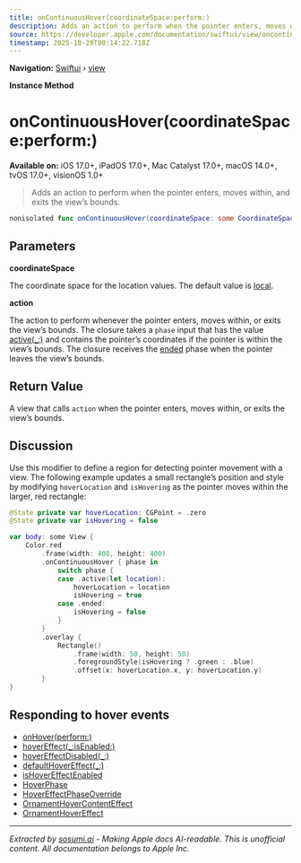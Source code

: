 ```yaml
---
title: onContinuousHover(coordinateSpace:perform:)
description: Adds an action to perform when the pointer enters, moves within, and exits the view’s bounds.
source: https://developer.apple.com/documentation/swiftui/view/oncontinuoushover(coordinatespace:perform:)
timestamp: 2025-10-29T00:14:22.718Z
---
```


**Navigation:** [Swiftui](/documentation/swiftui) › [view](/documentation/swiftui/view)

**Instance Method**

# onContinuousHover(coordinateSpace:perform:)

**Available on:** iOS 17.0+, iPadOS 17.0+, Mac Catalyst 17.0+, macOS 14.0+, tvOS 17.0+, visionOS 1.0+

> Adds an action to perform when the pointer enters, moves within, and exits the view’s bounds.

```swift
nonisolated func onContinuousHover(coordinateSpace: some CoordinateSpaceProtocol = .local, perform action: @escaping (HoverPhase) -> Void) -> some View
```

## Parameters

**coordinateSpace**

The coordinate space for the location values. The default value is [local](/documentation/swiftui/coordinatespace/local).



**action**

The action to perform whenever the pointer enters, moves within, or exits the view’s bounds. The closure takes a `phase` input that has the value [active(_:)](/documentation/swiftui/hoverphase/active(_:)) and contains the pointer’s coordinates if the pointer is within the view’s bounds. The closure receives the [ended](/documentation/swiftui/hoverphase/ended) phase when the pointer leaves the view’s bounds.



## Return Value

A view that calls `action` when the pointer enters, moves within, or exits the view’s bounds.

## Discussion

Use this modifier to define a region for detecting pointer movement with a view. The following example updates a small rectangle’s position and style by modifying `hoverLocation` and `isHovering` as the pointer moves within the larger, red rectangle:

```swift
@State private var hoverLocation: CGPoint = .zero
@State private var isHovering = false

var body: some View {
    Color.red
        .frame(width: 400, height: 400)
        .onContinuousHover { phase in
            switch phase {
            case .active(let location):
                hoverLocation = location
                isHovering = true
            case .ended:
                isHovering = false
            }
        }
        .overlay {
            Rectangle()
                .frame(width: 50, height: 50)
                .foregroundStyle(isHovering ? .green : .blue)
                .offset(x: hoverLocation.x, y: hoverLocation.y)
        }
}
```

## Responding to hover events

- [onHover(perform:)](/documentation/swiftui/view/onhover(perform:))
- [hoverEffect(_:isEnabled:)](/documentation/swiftui/view/hovereffect(_:isenabled:))
- [hoverEffectDisabled(_:)](/documentation/swiftui/view/hovereffectdisabled(_:))
- [defaultHoverEffect(_:)](/documentation/swiftui/view/defaulthovereffect(_:))
- [isHoverEffectEnabled](/documentation/swiftui/environmentvalues/ishovereffectenabled)
- [HoverPhase](/documentation/swiftui/hoverphase)
- [HoverEffectPhaseOverride](/documentation/swiftui/hovereffectphaseoverride)
- [OrnamentHoverContentEffect](/documentation/swiftui/ornamenthovercontenteffect)
- [OrnamentHoverEffect](/documentation/swiftui/ornamenthovereffect)

---

*Extracted by [sosumi.ai](https://sosumi.ai) - Making Apple docs AI-readable.*
*This is unofficial content. All documentation belongs to Apple Inc.*
